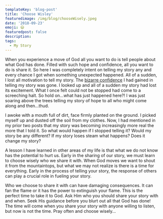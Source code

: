 ```yaml
---
templateKey: 'blog-post'
title: 'Choose Wisley'
featuredimage: /img/blog/chooseWisely.jpeg
date: '2018-09-23'
emoji: 😃
featuredpost: false
description:
tags:
  - My Story
---
```


When you experience a move of God all you want to do is tell people about what God has done. Filled with such hope and confidence, all you want to do is share it. So here I was completely intent on telling my story any and every chance I got when something unexpected happened. All of a sudden, I lost all motivation to tell my story. The [bizarre confidence](https://craigbooker.com/a-bizarre-confidence) I had gained in telling my story was gone. I looked up and all of a sudden my story had lost its excitement. What I once felt could not be stopped had come to a screeching halt. So hold on…what has just happened here?! I was just soaring above the trees telling my story of hope to all who might come along and then…thud.

I awoke with a mouth full of dirt, face firmly planted on the ground. I picked myself up and dusted off the soil from my clothes. Now, I had mentioned in my prior two posts that my story was becoming increasingly more real the more that I told it. So what would happen if I stopped telling it? Would my story be any different? If my story loses steam what happens? Does it change my story?

A lesson I have learned in other areas of my life is that what we do not know has the potential to hurt us. Early in the sharing of our story, we must learn to choose wisely who we share it with. When God moves we want to shout it from the mountaintops, but what we may not realize is there is a time for everything. Early in the process of telling your story, the response of others can play a crucial role in fueling your story.

Who we choose to share it with can have damaging consequences. It can fan the flame or it has the power to extinguish your flame. This is the perfect time to take it to God. Ask Him who you should share your story with and when. Seek His guidance before you blurt out all that God has done! The time will come when you share your story with anyone willing to listen, but now is not the time. Pray often and choose wisely…
